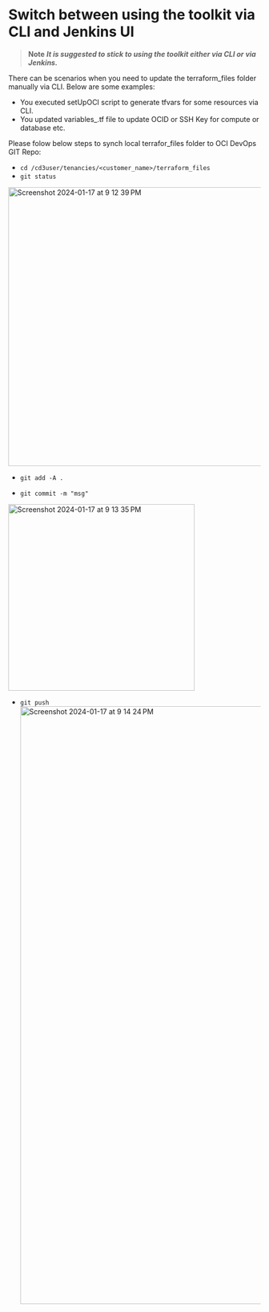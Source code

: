 # Switch between using the toolkit via CLI and Jenkins UI

> **Note** 
  >***It is suggested to stick to using the toolkit either via CLI or via Jenkins.***

There can be scenarios when you need to update the terraform_files folder manually via CLI. Below are some examples:

- You executed setUpOCI script to generate tfvars for some resources via CLI.
- You updated variables_<region>.tf file to update OCID or SSH Key for compute or database etc.

Please folow below steps to synch local terrafor_files folder to OCI DevOps GIT Repo:

- ```cd /cd3user/tenancies/<customer_name>/terraform_files```
- ```git status```
<img width="556" alt="Screenshot 2024-01-17 at 9 12 39 PM" src="https://github.com/oracle-devrel/cd3-automation-toolkit/assets/103508105/1a40a5b8-622e-49ef-948d-c516d5e8f712">

- ```git add -A .```

- ```git commit -m "msg"```
<img width="372" alt="Screenshot 2024-01-17 at 9 13 35 PM" src="https://github.com/oracle-devrel/cd3-automation-toolkit/assets/103508105/60e2be71-63c0-4362-a8ce-a02a4fcafe49">

- ```git push```
  <img width="1192" alt="Screenshot 2024-01-17 at 9 14 24 PM" src="https://github.com/oracle-devrel/cd3-automation-toolkit/assets/103508105/08ab71d7-263a-4267-945f-92428741ebb0">

